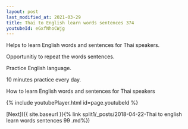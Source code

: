 ```yaml
---
layout: post
last_modified_at: 2021-03-29
title: Thai to English learn words sentences 374 
youtubeId: eGxfNhoCWjg
---
```

 
 
Helps to learn English words and sentences for Thai speakers.

Opportunitiy to repeat the words sentences. 

Practice English language. 
 
10 minutes practice every day. 
 
How to learn English words and sentences for Thai speakers 
 
{% include youtubePlayer.html id=page.youtubeId %}
 
 
[Next]({{ site.baseurl }}{% link  split1/_posts/2018-04-22-Thai to english learn words sentences 99 .md%})
 

